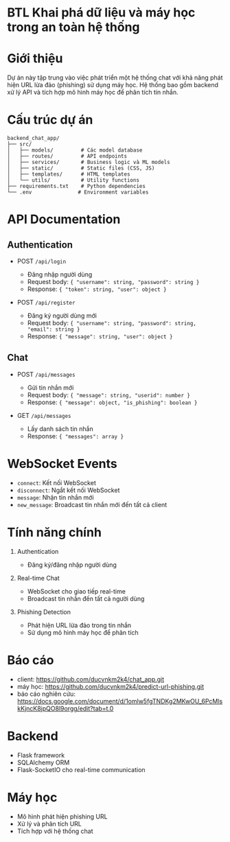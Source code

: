 # BTL Khai phá dữ liệu và máy học trong an toàn hệ thống

# Giới thiệu
Dự án này tập trung vào việc phát triển một hệ thống chat với khả năng phát hiện URL lừa đảo (phishing) sử dụng máy học. Hệ thống bao gồm backend xử lý API và tích hợp mô hình máy học để phân tích tin nhắn.

# Cấu trúc dự án
```
backend_chat_app/
├── src/
│   ├── models/         # Các model database
│   ├── routes/         # API endpoints
│   ├── services/       # Business logic và ML models
│   ├── static/         # Static files (CSS, JS)
│   ├── templates/      # HTML templates
│   └── utils/          # Utility functions
├── requirements.txt    # Python dependencies
└── .env               # Environment variables
```

# API Documentation

## Authentication
- POST `/api/login`
  - Đăng nhập người dùng
  - Request body: `{ "username": string, "password": string }`
  - Response: `{ "token": string, "user": object }`

- POST `/api/register`
  - Đăng ký người dùng mới
  - Request body: `{ "username": string, "password": string, "email": string }`
  - Response: `{ "message": string, "user": object }`

## Chat
- POST `/api/messages`
  - Gửi tin nhắn mới
  - Request body: `{ "message": string, "userid": number }`
  - Response: `{ "message": object, "is_phishing": boolean }`

- GET `/api/messages`
  - Lấy danh sách tin nhắn
  - Response: `{ "messages": array }`

# WebSocket Events
- `connect`: Kết nối WebSocket
- `disconnect`: Ngắt kết nối WebSocket
- `message`: Nhận tin nhắn mới
- `new_message`: Broadcast tin nhắn mới đến tất cả client

# Tính năng chính
1. Authentication
   - Đăng ký/đăng nhập người dùng

2. Real-time Chat
   - WebSocket cho giao tiếp real-time
   - Broadcast tin nhắn đến tất cả người dùng

3. Phishing Detection
   - Phát hiện URL lừa đảo trong tin nhắn
   - Sử dụng mô hình máy học để phân tích

# Báo cáo
- client: https://github.com/ducvnkm2k4/chat_app.git
- máy học: https://github.com/ducvnkm2k4/predict-url-phishing.git
- báo cáo nghiên cứu: https://docs.google.com/document/d/1omlw5fgTNDKg2MKwOU_6PcMlskKjncK8jpQO8l9orgg/edit?tab=t.0

# Backend
- Flask framework
- SQLAlchemy ORM
- Flask-SocketIO cho real-time communication

# Máy học
- Mô hình phát hiện phishing URL
- Xử lý và phân tích URL
- Tích hợp với hệ thống chat

